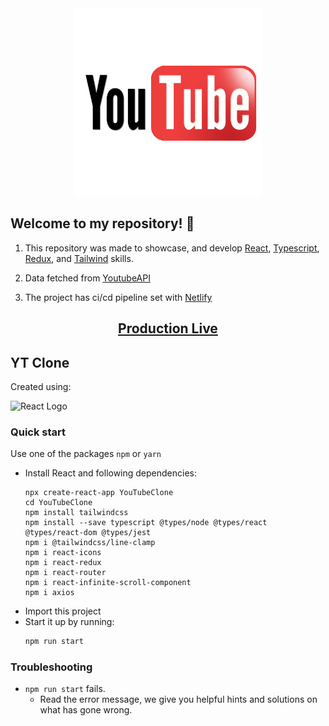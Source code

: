 <div align="center">
<img src="https://github.com/wiktorkoscielny/YouTube/blob/YT-25/src/youtube/style/assets/yt-logo.png" width="300" alt="YouTube Logo" />
</div>

## Welcome to my repository! 🚀 

1. This repository was made to showcase, and develop [React](https://react.dev), [Typescript](https://www.typescriptlang.org
), [Redux](https://redux.js.org), and [Tailwind](https://tailwindcss.com) skills.

2. Data fetched from [YoutubeAPI](https://developers.google.com/youtube/v3/docs?hl=pl)

3. The project has ci/cd pipeline set with [Netlify](https://docs.netlify.com/cli/get-started/)

<div align="center"><h2><a href="https://wiktorkoscielny-youtube-clone.netlify.app">Production Live</a></h2></div>

## YT Clone

Created using: 

<img src="https://miro.medium.com/v2/resize:fit:1200/1*et_kPtJUzLi0GMYP9JlVmg.gif" width="300" alt="React Logo" />

### Quick start

Use one of the packages `npm` or `yarn`
- Install React and following dependencies:
   ```
   npx create-react-app YouTubeClone
   cd YouTubeClone
   npm install tailwindcss
   npm install --save typescript @types/node @types/react @types/react-dom @types/jest
   npm i @tailwindcss/line-clamp
   npm i react-icons
   npm i react-redux
   npm i react-router
   npm i react-infinite-scroll-component
   npm i axios
   ```
- Import this project
- Start it up by running:
    ```bash
    npm run start
    ```
### Troubleshooting 
- ```npm run start``` fails.
  - Read the error message, we give you helpful hints and solutions on what has gone wrong.
